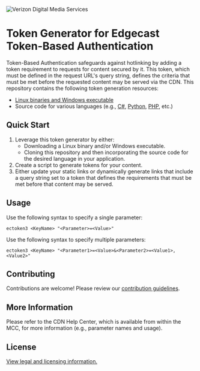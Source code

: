 ![Verizon Digital Media Services](https://images.verizondigitalmedia.com/2016/03/vdms-30.png)

# Token Generator for Edgecast Token-Based Authentication

Token-Based Authentication safeguards against hotlinking by adding a token requirement to requests for content secured by it. This token, which must be defined in the request URL's query string, defines the criteria that must be met before the requested content may be served via the CDN. This repository contains the following token generation resources:
- [Linux binaries and Windows executable](https://github.com/VerizonDigital/ectoken/releases/latest)
- Source code for various languages (e.g., [C#](c%23-ectoken/.), [Python](python-ectoken/.), [PHP](php-ectoken/.), etc.)

## Quick Start

1. Leverage this token generator by either:
   - Downloading a Linux binary and/or Windows executable.
   - Cloning this repository and then incorporating the source code for the desired language in your application.
2. Create a script to generate tokens for your content.
3. Either update your static links or dynamically generate links that include a query string set to a token that defines the requirements that must be met before that content may be served.

## Usage

Use the following syntax to specify a single parameter:

`ectoken3 <KeyName> "<Parameter>=<Value>"`

Use the following syntax to specify multiple parameters:

`ectoken3 <KeyName> "<Parameter1>=<Value>&<Parameter2>=<Value1>,<Value2>"`

## Contributing

Contributions are welcome! Please review our [contribution guidelines](CONTRIBUTING.md).

## More Information

Please refer to the CDN Help Center, which is available from within the MCC, for more information (e.g., parameter names and usage).

## License

[View legal and licensing information.](LICENSE.txt)
